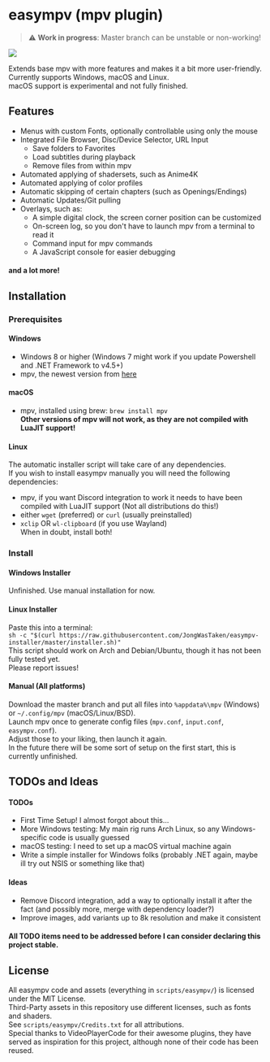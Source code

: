 # easympv (mpv plugin)

> :warning: **Work in progress**: Master branch can be unstable or non-working!  

![](https://smto.pw/mpv/images/preview.png)


Extends base mpv with more features and makes it a bit more user-friendly.  
Currently supports Windows, macOS and Linux.  
macOS support is experimental and not fully finished.

## Features
- Menus with custom Fonts, optionally controllable using only the mouse
- Integrated File Browser, Disc/Device Selector, URL Input
    - Save folders to Favorites
    - Load subtitles during playback
    - Remove files from within mpv
- Automated applying of shadersets, such as Anime4K
- Automated applying of color profiles
- Automatic skipping of certain chapters (such as Openings/Endings)
- Automatic Updates/Git pulling
- Overlays, such as:
    - A simple digital clock, the screen corner position can be customized
    - On-screen log, so you don't have to launch mpv from a terminal to read it
    - Command input for mpv commands
    - A JavaScript console for easier debugging
#### and a lot more!
## Installation
### Prerequisites
#### Windows
- Windows 8 or higher (Windows 7 might work if you update Powershell and .NET Framework to v4.5+)
- mpv, the newest version from [here](https://sourceforge.net/projects/mpv-player-windows/files/64bit/)

#### macOS
- mpv, installed using brew: `brew install mpv`  
**Other versions of mpv will not work, as they are not compiled with LuaJIT support!**

#### Linux
The automatic installer script will take care of any dependencies.  
If you wish to install easympv manually you will need the following dependencies:
- mpv, if you want Discord integration to work it needs to have been compiled with LuaJIT support (Not all distributions do this!)
- either `wget` (preferred) or `curl` (usually preinstalled)
- `xclip` OR `wl-clipboard` (if you use Wayland)  
    When in doubt, install both!

### Install
#### Windows Installer
Unfinished. Use manual installation for now.  

[//]: # (This sentence will be here once this is finished: Download the latest version from https://smto.pw/mpv/?#downloads.)  
#### Linux Installer
Paste this into a terminal:  
`sh -c "$(curl https://raw.githubusercontent.com/JongWasTaken/easympv-installer/master/installer.sh)"`  
This script should work on Arch and Debian/Ubuntu, though it has not been fully tested yet.  
Please report issues!  
#### Manual (All platforms)
Download the master branch and put all files into `%appdata%\mpv` (Windows) or `~/.config/mpv` (macOS/Linux/BSD).  
Launch mpv once to generate config files (`mpv.conf`, `input.conf`, `easympv.conf`).  
Adjust those to your liking, then launch it again.  
In the future there will be some sort of setup on the first start, this is currently unfinished.  

## TODOs and Ideas
#### TODOs
- First Time Setup!  I almost forgot about this...  
- More Windows testing: My main rig runs Arch Linux, so any Windows-specific code is usually guessed
- macOS testing: I need to set up a macOS virtual machine again
- Write a simple installer for Windows folks (probably .NET again, maybe ill try out NSIS or something like that)
#### Ideas
- Remove Discord integration, add a way to optionally install it after the fact (and possibly more, merge with dependency loader?)
- Improve images, add variants up to 8k resolution and make it consistent
#### All TODO items need to be addressed before I can consider declaring this project stable.

## License
All easympv code and assets (everything in `scripts/easympv/`) is licensed under the MIT License.  
Third-Party assets in this repository use different licenses, such as fonts and shaders.  
See `scripts/easympv/Credits.txt` for all attributions.  
Special thanks to VideoPlayerCode for their awesome plugins, they have served as inspiration for this project, although none of their code has been reused.  

